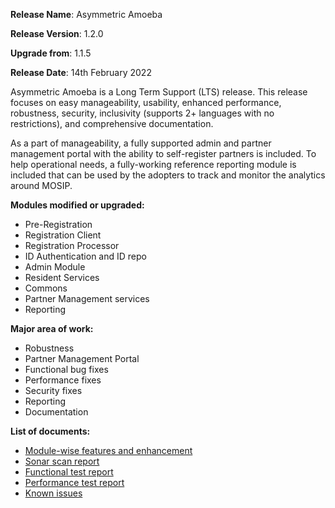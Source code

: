 **Release Name**: Asymmetric Amoeba

**Release Version**: 1.2.0

**Upgrade from**: 1.1.5

**Release Date**: 14th February 2022

Asymmetric Amoeba is a Long Term Support (LTS) release. This release focuses on easy manageability, usability, enhanced performance, robustness, security, inclusivity (supports 2+ languages with no restrictions), and comprehensive documentation. 

As a part of manageability, a fully supported admin and partner management portal with the ability to self-register partners is included. To help operational needs, a fully-working reference reporting module is included that can be used by the adopters to track and monitor the analytics around MOSIP.

**Modules modified or upgraded:**

- Pre-Registration
- Registration Client
- Registration Processor
- ID Authentication and ID repo
- Admin Module
- Resident Services
- Commons
- Partner Management services
- Reporting

**Major area of work:**

- Robustness
- Partner Management Portal
- Functional bug fixes
- Performance fixes
- Security fixes
- Reporting
- Documentation

**List of documents:**

- [Module-wise features and enhancement](enhancements.md)
- [Sonar scan report](sonar-scan-report.md)
- [Functional test report](functional-test-report.md)
- [Performance test report](performance-report/performance-test-report.md)
- [Known issues](https://mosip.atlassian.net/issues/?filter=10911)
<!-- - Security report -->
<!-- - Third-party components -->
